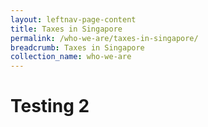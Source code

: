 ```yaml
---
layout: leftnav-page-content
title: Taxes in Singapore
permalink: /who-we-are/taxes-in-singapore/
breadcrumb: Taxes in Singapore
collection_name: who-we-are
---
```

# Testing 2
